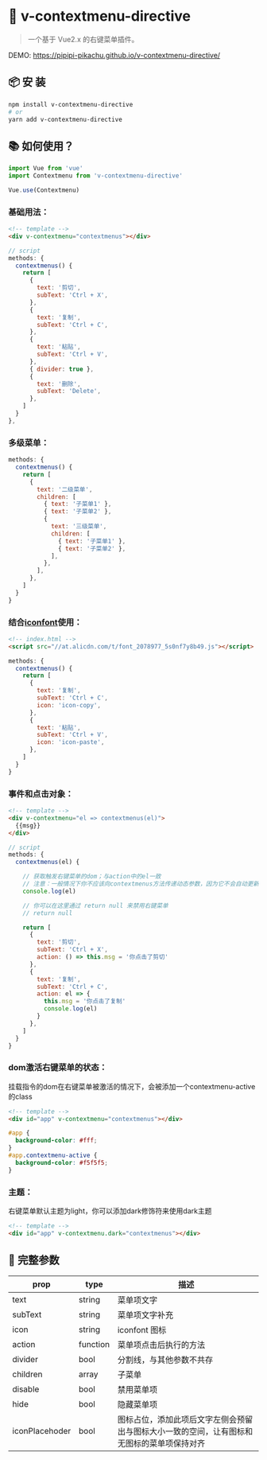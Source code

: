 # 🌈 v-contextmenu-directive

> 一个基于 Vue2.x 的右键菜单插件。

DEMO: https://pipipi-pikachu.github.io/v-contextmenu-directive/


## 📦 安 装
```bash
npm install v-contextmenu-directive
# or
yarn add v-contextmenu-directive
```


## 📚 如何使用？
```javascript
import Vue from 'vue'
import Contextmenu from 'v-contextmenu-directive'

Vue.use(Contextmenu)
```


### 基础用法：
```html
<!-- template -->
<div v-contextmenu="contextmenus"></div>
```
```javascript
// script
methods: {
  contextmenus() {
    return [
      {
        text: '剪切',
        subText: 'Ctrl + X',
      },
      {
        text: '复制',
        subText: 'Ctrl + C',
      },
      {
        text: '粘贴',
        subText: 'Ctrl + V',
      },
      { divider: true },
      {
        text: '删除',
        subText: 'Delete',
      },
    ]
  }
},
```


### 多级菜单：
```javascript
methods: {
  contextmenus() {
    return [
      {
        text: '二级菜单',
        children: [
          { text: '子菜单1' },
          { text: '子菜单2' },
          {
            text: '三级菜单',
            children: [
              { text: '子菜单1' },
              { text: '子菜单2' },
            ],
          },
        ],
      },
    ]
  }
}
```


### 结合[iconfont](https://www.iconfont.cn/)使用：
```html
<!-- index.html -->
<script src="//at.alicdn.com/t/font_2078977_5s0nf7y8b49.js"></script>
```
```javascript
methods: {
  contextmenus() {
    return [
      {
        text: '复制',
        subText: 'Ctrl + C',
        icon: 'icon-copy',
      },
      {
        text: '粘贴',
        subText: 'Ctrl + V',
        icon: 'icon-paste',
      },
    ]
  }
}
```


### 事件和点击对象：
```html
<!-- template -->
<div v-contextmenu="el => contextmenus(el)">
  {{msg}}
</div>
```
```javascript
// script
methods: {
  contextmenus(el) {

    // 获取触发右键菜单的dom；与action中的el一致
    // 注意：一般情况下你不应该向contextmenus方法传递动态参数，因为它不会自动更新，正确的做法是向触发右键菜单的dom上绑定dataset，然后在这里通过el.dataset来获取动态的值
    console.log(el)

    // 你可以在这里通过 return null 来禁用右键菜单
    // return null

    return [
      {
        text: '剪切',
        subText: 'Ctrl + X',
        action: () => this.msg = '你点击了剪切'
      },
      {
        text: '复制',
        subText: 'Ctrl + C',
        action: el => {
          this.msg = '你点击了复制'
          console.log(el)
        }
      },
    ]
  }
}
```


### dom激活右键菜单的状态：
挂载指令的dom在右键菜单被激活的情况下，会被添加一个contextmenu-active的class
```html
<!-- template -->
<div id="app" v-contextmenu="contextmenus"></div>
```

```css
#app {
  background-color: #fff;
}
#app.contextmenu-active {
  background-color: #f5f5f5;
}
```


### 主题：
右键菜单默认主题为light，你可以添加dark修饰符来使用dark主题
```html
<!-- template -->
<div id="app" v-contextmenu.dark="contextmenus"></div>
```


## 📒 完整参数
| prop           | type     | 描述                                           |
|----------------|----------|-----------------------------------------------|
| text           | string   | 菜单项文字                                      |
| subText        | string   | 菜单项文字补充                                   |
| icon           | string   | iconfont 图标                                   |
| action         | function | 菜单项点击后执行的方法                            |
| divider        | bool     | 分割线，与其他参数不共存                           |
| children       | array    | 子菜单                                          |
| disable        | bool     | 禁用菜单项                                       |
| hide           | bool     | 隐藏菜单项                                       |
| iconPlacehoder | bool     | 图标占位，添加此项后文字左侧会预留出与图标大小一致的空间，让有图标和无图标的菜单项保持对齐 |